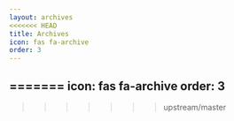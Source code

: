 ```yaml
---
layout: archives
<<<<<<< HEAD
title: Archives
icon: fas fa-archive
order: 3
---
```


=======
icon: fas fa-archive
order: 3
---
>>>>>>> upstream/master
